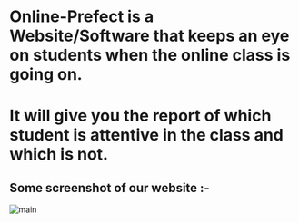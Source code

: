 # Online-Prefect is a Website/Software that keeps an eye on students when the online class is going on. 
# It will give you the report of which student is attentive in the class and which is not.

## Some screenshot of our website :-

<img src="" alt="main">
